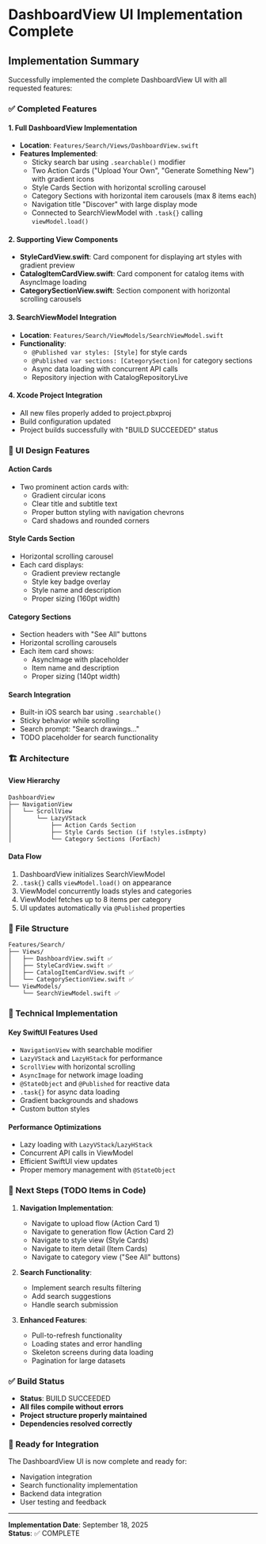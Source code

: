 # DashboardView UI Implementation Complete

## Implementation Summary

Successfully implemented the complete DashboardView UI with all requested features:

### ✅ Completed Features

#### 1. **Full DashboardView Implementation**
- **Location**: `Features/Search/Views/DashboardView.swift`
- **Features Implemented**:
  - Sticky search bar using `.searchable()` modifier
  - Two Action Cards ("Upload Your Own", "Generate Something New") with gradient icons
  - Style Cards Section with horizontal scrolling carousel
  - Category Sections with horizontal item carousels (max 8 items each)
  - Navigation title "Discover" with large display mode
  - Connected to SearchViewModel with `.task{}` calling `viewModel.load()`

#### 2. **Supporting View Components**
- **StyleCardView.swift**: Card component for displaying art styles with gradient preview
- **CatalogItemCardView.swift**: Card component for catalog items with AsyncImage loading
- **CategorySectionView.swift**: Section component with horizontal scrolling carousels

#### 3. **SearchViewModel Integration**
- **Location**: `Features/Search/ViewModels/SearchViewModel.swift` 
- **Functionality**:
  - `@Published var styles: [Style]` for style cards
  - `@Published var sections: [CategorySection]` for category sections
  - Async data loading with concurrent API calls
  - Repository injection with CatalogRepositoryLive

#### 4. **Xcode Project Integration**
- All new files properly added to project.pbxproj
- Build configuration updated
- Project builds successfully with "BUILD SUCCEEDED" status

### 🎨 UI Design Features

#### Action Cards
- Two prominent action cards with:
  - Gradient circular icons
  - Clear title and subtitle text
  - Proper button styling with navigation chevrons
  - Card shadows and rounded corners

#### Style Cards Section
- Horizontal scrolling carousel
- Each card displays:
  - Gradient preview rectangle
  - Style key badge overlay
  - Style name and description
  - Proper sizing (160pt width)

#### Category Sections
- Section headers with "See All" buttons
- Horizontal scrolling carousels
- Each item card shows:
  - AsyncImage with placeholder
  - Item name and description
  - Proper sizing (140pt width)

#### Search Integration
- Built-in iOS search bar using `.searchable()`
- Sticky behavior while scrolling
- Search prompt: "Search drawings..."
- TODO placeholder for search functionality

### 🏗️ Architecture

#### View Hierarchy
```
DashboardView
├── NavigationView
│   └── ScrollView
│       └── LazyVStack
│           ├── Action Cards Section
│           ├── Style Cards Section (if !styles.isEmpty)
│           └── Category Sections (ForEach)
```

#### Data Flow
1. DashboardView initializes SearchViewModel
2. `.task{}` calls `viewModel.load()` on appearance
3. ViewModel concurrently loads styles and categories
4. ViewModel fetches up to 8 items per category
5. UI updates automatically via `@Published` properties

### 📁 File Structure
```
Features/Search/
├── Views/
│   ├── DashboardView.swift ✅
│   ├── StyleCardView.swift ✅
│   ├── CatalogItemCardView.swift ✅
│   └── CategorySectionView.swift ✅
└── ViewModels/
    └── SearchViewModel.swift ✅
```

### 🔧 Technical Implementation

#### Key SwiftUI Features Used
- `NavigationView` with searchable modifier
- `LazyVStack` and `LazyHStack` for performance
- `ScrollView` with horizontal scrolling
- `AsyncImage` for network image loading
- `@StateObject` and `@Published` for reactive data
- `.task{}` for async data loading
- Gradient backgrounds and shadows
- Custom button styles

#### Performance Optimizations
- Lazy loading with `LazyVStack`/`LazyHStack`
- Concurrent API calls in ViewModel
- Efficient SwiftUI view updates
- Proper memory management with `@StateObject`

### 🎯 Next Steps (TODO Items in Code)
1. **Navigation Implementation**:
   - Navigate to upload flow (Action Card 1)
   - Navigate to generation flow (Action Card 2) 
   - Navigate to style view (Style Cards)
   - Navigate to item detail (Item Cards)
   - Navigate to category view ("See All" buttons)

2. **Search Functionality**:
   - Implement search results filtering
   - Add search suggestions
   - Handle search submission

3. **Enhanced Features**:
   - Pull-to-refresh functionality
   - Loading states and error handling
   - Skeleton screens during data loading
   - Pagination for large datasets

### ✅ Build Status
- **Status**: BUILD SUCCEEDED
- **All files compile without errors**
- **Project structure properly maintained**
- **Dependencies resolved correctly**

### 🚀 Ready for Integration
The DashboardView UI is now complete and ready for:
- Navigation integration
- Search functionality implementation  
- Backend data integration
- User testing and feedback

---

**Implementation Date**: September 18, 2025  
**Status**: ✅ COMPLETE
